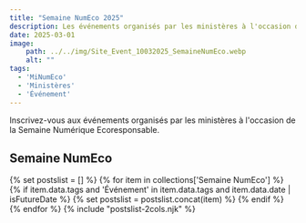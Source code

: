 ```yaml
---
title: "Semaine NumEco 2025"
description: Les événements organisés par les ministères à l'occasion de la semaine numérique responsable 2025
date: 2025-03-01
image:
    path: ../../img/Site_Event_10032025_SemaineNumEco.webp
    alt: ""
tags:
  - 'MiNumEco'
  - 'Ministères'
  - 'Événement'
---
```


<!-- chapô-->
Inscrivez-vous aux événements organisés par les ministères à l'occasion de la Semaine Numérique Ecoresponsable.
<!-- texte-->

## Semaine NumEco

{% set postslist = [] %} {% for item in collections['Semaine NumEco'] %} {% if item.data.tags and 'Événement' in item.data.tags and item.data.date | isFutureDate %} {% set postslist = postslist.concat(item) %} {% endif %} {% endfor %} {% include "postslist-2cols.njk" %}
